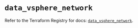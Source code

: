 # `data_vsphere_network`

Refer to the Terraform Registry for docs: [`data_vsphere_network`](https://registry.terraform.io/providers/hashicorp/vsphere/2.11.1/docs/data-sources/network).
